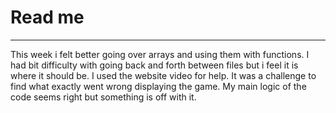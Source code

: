 # Read me
---
This week i felt better going over arrays and using them with functions. I had bit difficulty with going back and forth between files but i feel it is where it should be. I used the website video for help. It was a challenge to find what exactly went wrong displaying the game. My main logic of the code seems right but something is off with it. 
